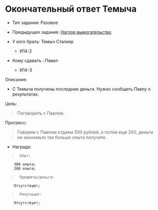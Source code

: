 # Окончательный ответ Темыча
 - Тип задания: Разовое
 - Предыдущее задание: [Наглое вымогательство](/quests/all/quests/16/)

 - У кого брать: Темыч Сталкер
 	- И14-2
 - Кому сдавать : Павел
 	- И14-3
 
 Описание:
 
 - С Темыча получены последние деньги. Нужно сообщить Павлу о результатах.
 
 Цель:

 > Поговорить с Павлом.

 Прогресс:

 > Говорим с Павлом отдаем 500 рублей, а потом еще 200, деньги не экономьте так больше опыта получите.

 - Награда:
 
 >		Опыт:
		300 опыта;
		200 опыта;


 >		Предметы/деньги:
		Отсутствуют;

 >		Репутация:
		Отсутствует;
